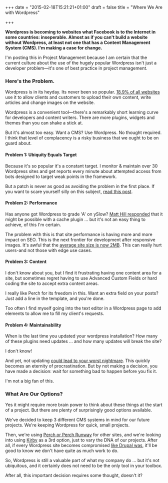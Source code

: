 +++
date = "2015-02-18T15:21:21+01:00"
draft = false
title = "Where We Are with Wordpress"

+++

**Wordpress is becoming to websites what Facebook is to the Internet in some countries: inseperable. Almost as if you can't build a website without Wordpress, at least not one that has a Content Management System (CMS). I'm making a case for change.**

I'm posting this in Project Management because I am certain that the current culture about the use of the hugely popular Wordpress isn't just a developer problem—it's one of best practice in project management.

### Here's the Problem.

Wordpress is in its heyday. Its never been so popular. [18.9% of all websites](https://managewp.com/14-surprising-statistics-about-wordpress-usage "Manage WP Blog - where this statistic came from.") use it to allow clients and customers to upload their own content, write articles and change images on the website.

Wordpress is a convenient tool—there's a remarkably short learning curve for developers and content writers. There are more plugins, widgets and themes than you can shake a stick at.

But it's almost too easy. Want a CMS? Use Wordpress. No thought required. I think that level of complacency is a risky business that we ought to be on guard about.

#### Problem 1: Ubiquity Equals Target

Because it's so popular it's a constant target. I monitor & maintain over 30 Wordpress sites and get reports every minute about attempted access from bots designed to target weak points in the framework.

But a patch is never as good as avoiding the problem in the first place. If you want to scare yourself silly on this subject, [read this post](http://www.ranum.com/security/computer_security/editorials/dumb/index.html "The Six Dumbest Ideas in Computer Security").

#### Problem 2: Performance

Has anyone got Wordpress to grade 'A' on ySlow? [Matt Hill responded](https://twitter.com/matthillco/status/568031045699932160 "Mat Hill's tweet about Wordpress speeds") that it might be possible with a cache plugin ... but it's not an easy thing to achieve, of this I'm certain.

The problem with this is that site performance is having more and more impact on SEO. This is the next frontier for development after responsive images. It's awful that the [average site size is now 2MB](http://www.webperformancetoday.com/2013/06/05/web-page-growth-2010-2013/ "Blog post on Web Performance Today about the size of web pages."). This can really hurt users-and not those with edge use cases.

#### Problem 3: Content

I don't know about you, but I find it frustrating having one content area for a site, but sometimes regret having to use Advanced Custom Fields or hard coding the site to accept extra content areas.

I really like Perch for its freedom in this. Want an extra field on your posts? Just add a line in the template, and you're done.

Too often I find myself going into the text editor in a Wordpress page to add elements to allow me to fill my client's requests.

#### Problem 4: Maintainability

When is the last time you updated your wordpress installation? How many of these plugins need updates ... and how many updates will break the site?

I don't know!

And yet, not updating [could lead to your worst nightmare](http://blog.sucuri.net/2014/09/slider-revolution-plugin-critical-vulnerability-being-exploited.html "A plugin vulnerability that led to many sites being hacked."). This quickly becomes an eternity of procrastination. But by not making a decision, you have made a decision: wait for something bad to happen before you fix it.

I'm not a big fan of this.

### What Are Our Options?

Yes it might require more brain power to think about these things at the start of a project. But there are plenty of surprisingly good options available.

We've decided to keep 3 different CMS systems in mind for our future projects. We're keeping Wordpress for quick, small projects.

Then, we're using [Perch or Perch Runway](http://grabaperch.com "Perch website") for other sites, and we're looking into using [Kirby](http://getkirby.com/ "Kirby website") as a 3rd option, just to vary the DNA of our projects. After all, if every Wordpress site becomes compromised [like Drupal was](http://www.bbc.co.uk/news/technology-29846539 "BBC News: Millions of websites hit by Drupal hack attack"), it'll be good to know we don't have quite as much work to do.

So, Wordpress is still a valuable part of what my company do ... but it's not ubiquitous, and it certainly does not need to be the only tool in your toolbox.

After all, this important decision requires some thought, doesn't it?
